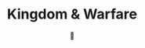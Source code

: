 ---
title: Kingdom & Warfare
description: Provides an implementation of the Domain Sheet for MCDM's Kingdom's & Warfare for DnD 5e.
author: 🤖
image: https://raw.githubusercontent.com/joelplourde4/obr-kingdom-warfare/refs/heads/devel/public/logo.png
icon: https://obr-kingdom-warfare.onrender.com/logo.png
tags:
  - other
manifest: https://obr-kingdom-warfare.onrender.com/manifest.json
learn-more: https://owlbear.app
---